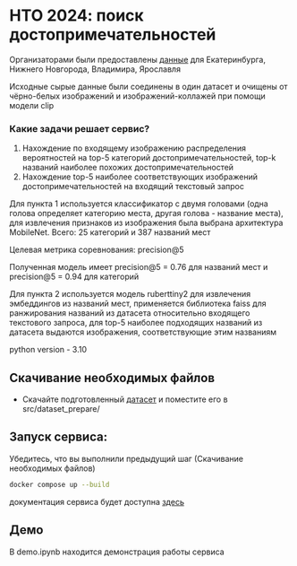 # НТО 2024: поиск достопримечательностей

Организаторами были предоставлены [данные](https://drive.google.com/drive/folders/1PxJu74vRjOGFydjSgQr_Z7DqmRC1gvX9?usp=sharing) для Екатеринбурга, Нижнего Новгорода, Владимира, Ярославля

Исходные сырые данные были соединены в один датасет и очищены от чёрно-белых изображений и изображений-коллажей при помощи модели clip 

### Какие задачи решает сервис?

1. Нахождение по входящему изображению распределения вероятностей на top-5 категорий достопримечательностей, 
top-k названий наиболее похожих достопримечательностей
2. Нахождение top-5 наиболее соответствующих изображений достопримечательностей на входящий текстовый запрос

Для пункта 1 используется классификатор с двумя головами (одна голова определяет категорию места, другая голова - название места),
для извлечения признаков из изображения была выбрана архитектура MobileNet. Всего:  25 категорий и 387 названий мест

Целевая метрика соревнования: precision@5

Полученная модель имеет precision@5 = 0.76 для названий мест и precision@5 = 0.94 для категорий


Для пункта 2 используется модель ruberttiny2 для извлечения эмбеддингов из названий мест, применяется библиотека faiss 
для ранжирования названий из датасета относительно входящего текстового запроса, для top-5 наиболее подходящих названий из датасета
выдаются изображения, соответствующие этим названиям


python version - 3.10

## Скачивание необходимых файлов

* Скачайте подготовленный [датасет](https://drive.google.com/file/d/1kVz-R1svwvo8Y8PDpvI5UjYNNL8ISBcu/view?usp=sharing) и поместите его в src/dataset_prepare/


## __Запуск сервиса__:

Убедитесь, что вы выполнили предыдущий шаг (Скачивание необходимых файлов)

```sh
docker compose up --build
```

документация сервиса будет доступна [здесь](http://localhost:8000/docs)

## Демо

В demo.ipynb находится демонстрация работы сервиса